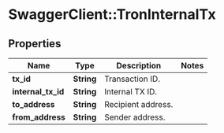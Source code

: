 # SwaggerClient::TronInternalTx

## Properties
Name | Type | Description | Notes
------------ | ------------- | ------------- | -------------
**tx_id** | **String** | Transaction ID. | 
**internal_tx_id** | **String** | Internal TX ID. | 
**to_address** | **String** | Recipient address. | 
**from_address** | **String** | Sender address. | 

